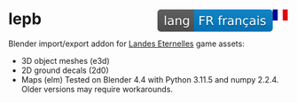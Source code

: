 # lepb [<img src="https://github.com/vancolbert/trucsle/raw/main/flag-fr.svg" height="20" align="right"><img src="https://github.com/vancolbert/trucsle/raw/main/lang-fr.svg" align="right">](README.fr.md)
Blender import/export addon for [Landes Eternelles](http://www.landes-eternelles.com/) game assets:
- 3D object meshes (e3d)
- 2D ground decals (2d0)
- Maps (elm)
Tested on Blender 4.4 with Python 3.11.5 and numpy 2.2.4. Older versions may require workarounds.
